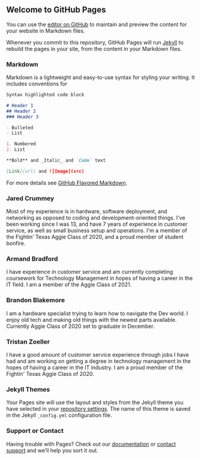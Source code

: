 ## Welcome to GitHub Pages

You can use the [editor on GitHub](https://github.com/bonfirepilot/tcmg412/edit/master/index.md) to maintain and preview the content for your website in Markdown files.

Whenever you commit to this repository, GitHub Pages will run [Jekyll](https://jekyllrb.com/) to rebuild the pages in your site, from the content in your Markdown files.

### Markdown

Markdown is a lightweight and easy-to-use syntax for styling your writing. It includes conventions for

```markdown
Syntax highlighted code block

# Header 1
## Header 2
### Header 3

- Bulleted
- List

1. Numbered
2. List

**Bold** and _Italic_ and `Code` text

[Link](url) and ![Image](src)
```

For more details see [GitHub Flavored Markdown](https://guides.github.com/features/mastering-markdown/).

### Jared Crummey

Most of my experience is in hardware, software deployment, and networking as opposed to coding and development-oriented things. I've been working since I was 13, and have 7 years of experience in customer service, as well as small business setup and operations. I'm a member of the Fightin' Texas Aggie Class of 2020, and a proud member of student bonfire. 

### Armand Bradford

I have experience in customer service and am currently completing coursework for Technology Management in hopes of having a career in the IT field. I am a member of the Aggie Class of 2021.

### Brandon Blakemore
I am a hardware specialist trying to learn how to navigate the Dev world. I enjoy old tech and making old things with the newest parts available. Currently Aggie Class of 2020 set to graduate in December. 

### Tristan Zoeller
I have a good amount of customer service experience through jobs I have had and am working on getting a degree in technology management in the hopes of having a career in the IT industry. I am a proud member of the Fightin' Texas Aggie Class of 2020.

### Jekyll Themes

Your Pages site will use the layout and styles from the Jekyll theme you have selected in your [repository settings](https://github.com/bonfirepilot/tcmg412/settings). The name of this theme is saved in the Jekyll `_config.yml` configuration file.

### Support or Contact

Having trouble with Pages? Check out our [documentation](https://help.github.com/categories/github-pages-basics/) or [contact support](https://github.com/contact) and we’ll help you sort it out.
